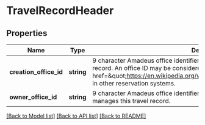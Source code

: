 # TravelRecordHeader

## Properties
Name | Type | Description | Notes
------------ | ------------- | ------------- | -------------
**creation_office_id** | **string** | 9 character Amadeus office identifier of the travel agency that created this travel record. An office ID may be considered as equivalent to a &lt;a href&#x3D;\&quot;https://en.wikipedia.org/wiki/Pseudo_city_code\&quot;&gt;PCC&lt;/a&gt; in other reservation systems. | 
**owner_office_id** | **string** | 9 character Amadeus office identifier of the travel agency that owns and manages this travel record. | 

[[Back to Model list]](../README.md#documentation-for-models) [[Back to API list]](../README.md#documentation-for-api-endpoints) [[Back to README]](../README.md)


